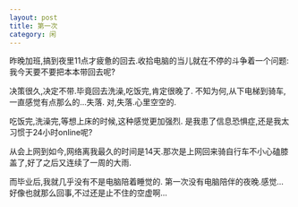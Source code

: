 ```yaml
---
layout: post
title: 第一次 
category: 闲
---
```

昨晚加班,搞到夜里11点才疲惫的回去.收拾电脑的当儿就在不停的斗争着一个问题:
我今天要不要把本本带回去呢?

决策很久,决定不带.毕竟回去洗澡,吃饭完,肯定很晚了.
不知为何,从下电梯到骑车,一直感觉有点那么的...失落.
对,失落.心里空空的.

吃饭完,洗澡完,等想上床的时候,这种感觉更加强烈.
是我患了信息恐惧症,还是我太习惯于24小时online呢?

从会上网到如今,网络离我最久的时间是14天.那次是上网回来骑自行车不小心磕膝盖了,好了之后又连续了一周的大雨.

而毕业后,我就几乎没有不是电脑陪着睡觉的.
第一次没有电脑陪伴的夜晚.感觉...好像也就那么回事,不过还是止不住的空虚啊...